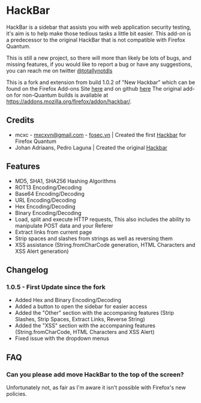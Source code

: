 # HackBar

HackBar is a sidebar that assists you with web application security testing, it's aim is to help make those tedious tasks a little bit easier. This add-on is a predecessor to the original HackBar that is not compatible with Firefox Quantum.

This is still a new project, so there will more than likely be lots of bugs, and missing features, if you would like to report a bug or have any suggestions, you can reach me on twitter [@totallynotdls](https://twitter.com/totallynotdls)

This is a fork and extension from build 1.0.2 of "New Hackbar" which can be found on the Firefox Add-ons Site [here](https://addons.mozilla.org/en-US/firefox/addon/new-hackbar/) and on github [here](https://github.com/mxcxvn/newhackbar/)
The original add-on for non-Quantum builds is available at https://addons.mozilla.org/firefox/addon/hackbar/.
## Credits
* mcxc - mxcxvn@gmail.com - [fosec.vn](http://fosec.vn) | Created the first [Hackbar](https://addons.mozilla.org/firefox/addon/new-hackbar/) for Firefox Quantum
* Johan Adriaans, Pedro Laguna | Created the original [Hackbar](https://addons.mozilla.org/en-US/firefox/addon/hackbar/)

## Features
* MD5, SHA1, SHA256 Hashing Algorithms
* ROT13 Encoding/Decoding
* Base64 Encoding/Decoding
* URL Encoding/Decoding
* Hex Encoding/Decoding
* Binary Encoding/Decoding
* Load, split and execute HTTP requests, This also includes the ability to manipulate POST data and your Referer
* Extract links from current page
* Strip spaces and slashes from strings as well as reversing them
* XSS assistance (String.fromCharCode generation, HTML Characters and XSS Alert generation)

## Changelog
### 1.0.5 - First Update since the fork
* Added Hex and Binary Encoding/Decoding
* Added a button to open the sidebar for easier access
* Added the "Other" section with the accompaning features (Strip Slashes, Strip Spaces, Extract Links, Reverse String)
* Added the "XSS" section with the accompaning features (String.fromCharCode, HTML Characters and XSS Alert)
* Fixed issue with the dropdown menus

## FAQ
### Can you please add move HackBar to the top of the screen?
Unfortunately not, as fair as I'm aware it isn't possible with Firefox's new policies.
